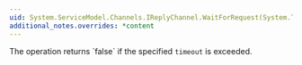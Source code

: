 ```yaml
---
uid: System.ServiceModel.Channels.IReplyChannel.WaitForRequest(System.TimeSpan)
additional_notes.overrides: *content
---
```


<p>The operation returns `false` if the specified <code>timeout</code> is exceeded.</p>


